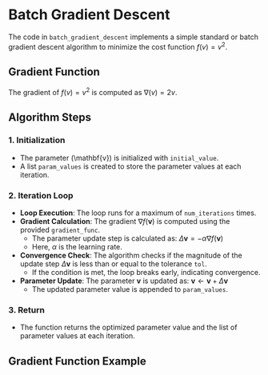 # Batch Gradient Descent

The code in `batch_gradient_descent` implements a simple standard or batch gradient descent algorithm to minimize the cost function $f(v) = v^2$.

## Gradient Function
The gradient of  $f(v) = v^2$ is computed as $\nabla(v) = 2v$.

## Algorithm Steps

### 1. Initialization
- The parameter \(\mathbf{v}\) is initialized with `initial_value`.
- A list `param_values` is created to store the parameter values at each iteration.

### 2. Iteration Loop
- **Loop Execution**: The loop runs for a maximum of `num_iterations` times.
- **Gradient Calculation**: The gradient $\nabla f(\mathbf{v})$ is computed using the provided `gradient_func`.
  - The parameter update step is calculated as:
    $\Delta \mathbf{v} = -\alpha \nabla f(\mathbf{v})$
  - Here, $\alpha$ is the learning rate.
- **Convergence Check**: The algorithm checks if the magnitude of the update step $\Delta \mathbf{v}$ is less than or equal to the tolerance `tol`.
  - If the condition is met, the loop breaks early, indicating convergence.
- **Parameter Update**: The parameter $\mathbf{v}$ is updated as: $\mathbf{v} \leftarrow \mathbf{v} + \Delta \mathbf{v}$
  - The updated parameter value is appended to `param_values`.

### 3. Return
- The function returns the optimized parameter value and the list of parameter values at each iteration.

## Gradient Function Example
